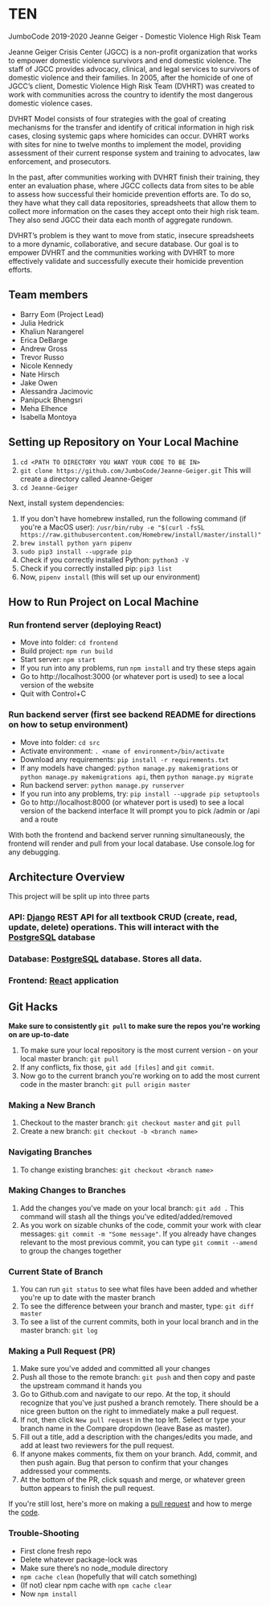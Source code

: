 # TEN
JumboCode 2019-2020 Jeanne Geiger - Domestic Violence High Risk Team

Jeanne Geiger Crisis Center (JGCC) is a non-profit organization that works to empower domestic violence survivors and end domestic violence. The staff of JGCC provides advocacy, clinical, and legal services to survivors of domestic violence and their families. In 2005, after the homicide of one of JGCC’s client, Domestic Violence High Risk Team (DVHRT) was created to work with communities across the country to identify the most dangerous domestic violence cases. 

DVHRT Model consists of four strategies with the goal of creating mechanisms for the transfer and identify of critical information in high risk cases, closing systemic gaps where homicides can occur. DVHRT works with sites for nine to twelve months to implement the model, providing assessment of their current response system and training to advocates, law enforcement, and prosecutors. 

In the past, after communities working with DVHRT finish their training, they enter an evaluation phase, where JGCC collects data from sites to be able to assess how successful their homicide prevention efforts are. To do so, they have what they call data repositories, spreadsheets that allow them to collect more information on the cases they accept onto their high risk team. They also send JGCC their data each month of aggregate rundown.

DVHRT’s problem is they want to move from static, insecure spreadsheets to a more dynamic, collaborative, and secure database. Our goal is to empower DVHRT and the communities working with DVHRT to more effectively validate and successfully execute their homicide prevention efforts. 


## Team members
* Barry Eom (Project Lead)
* Julia Hedrick
* Khaliun Narangerel
* Erica DeBarge
* Andrew Gross
* Trevor Russo
* Nicole Kennedy
* Nate Hirsch
* Jake Owen
* Alessandra Jacimovic
* Panipuck Bhengsri
* Meha Elhence 
* Isabella Montoya

## Setting up Repository on Your Local Machine
1. `cd <PATH TO DIRECTORY YOU WANT YOUR CODE TO BE IN>`
2. `git clone https://github.com/JumboCode/Jeanne-Geiger.git` This will create a directory called Jeanne-Geiger
3. `cd Jeanne-Geiger`

Next, install system dependencies:
1. If you don't have homebrew installed, run the following command
(if you're a MacOS user): `/usr/bin/ruby -e "$(curl -fsSL https://raw.githubusercontent.com/Homebrew/install/master/install)"`
2. `brew install python yarn pipenv`
3. `sudo pip3 install --upgrade pip`
4. Check if you correctly installed Python: `python3 -V`
5. Check if you correctly installed pip: `pip3 list`
6. Now, `pipenv install` (this will set up our environment)

## How to Run Project on Local Machine
### Run frontend server (deploying React)
- Move into folder: `cd frontend`
- Build project: `npm run build`
- Start server: `npm start`
- If you run into any problems, run `npm install` and try these steps again
- Go to http://localhost:3000 (or whatever port is used) to see a local version of the website
- Quit with Control+C

### Run backend server (first see backend README for directions on how to setup environment)
- Move into folder: `cd src`
- Activate environment: `. <name of environment>/bin/activate`
- Download any requirements: `pip install -r requirements.txt`
- If any models have changed: `python manage.py makemigrations` or `python manage.py makemigrations api`, then `python manage.py migrate`
- Run backend server: `python manage.py runserver`
- If you run into any problems, try: `pip install --upgrade pip setuptools`
- Go to http://localhost:8000 (or whatever port is used) to see a local version of the backend interface
It will prompt you to pick /admin or /api and a route

With both the frontend and backend server running simultaneously, the frontend will render and pull from 
your local database. Use console.log for any debugging.

## Architecture Overview
This project will be split up into three parts

### API: [Django](https://www.djangoproject.com/) REST API for all textbook CRUD (create, read, update, delete) operations. This will interact with the [PostgreSQL](https://www.postgresql.org/) database

### Database: [PostgreSQL](https://www.postgresql.org/) database. Stores all data.

### Frontend: [React](https://facebook.github.io/react/docs/hello-world.html) application

## Git Hacks
**Make sure to consistently `git pull` to make sure the repos you're working on are up-to-date**
1. To make sure your local repository is the most current version - on your local master branch: `git pull`
2. If any conflicts, fix those, `git add [files]` and `git commit`.
3. Now go to the current branch you're working on to add the most current code in the master branch: `git pull origin master`

### Making a New Branch
1. Checkout to the master branch: `git checkout master` and `git pull`
2. Create a new branch: `git checkout -b <branch name>`

### Navigating Branches
1. To change existing branches: `git checkout <branch name>`

### Making Changes to Branches
1. Add the changes you've made on your local branch: `git add .` This command will stash all the things you've edited/added/removed
2. As you work on sizable chunks of the code, commit your work with clear messages: `git commit -m "Some message"`. If you already have changes relevant to the most previous commit, you can type `git commit --amend` to group the changes together

### Current State of Branch
1. You can run `git status` to see what files have been added and whether you're up to date with the master branch
2. To see the difference between your branch and master, type: `git diff master`
3. To see a list of the current commits, both in your local branch and in the master branch: `git log`

### Making a Pull Request (PR)
1. Make sure you've added and committed all your changes
2. Push all those to the remote branch: `git push` and then copy and paste the upstream command it hands you
3. Go to Github.com and navigate to our repo. At the top, it should recognize that you've just pushed a branch remotely. There should be a nice green button on the right to immediately make a pull request.
4. If not, then click `New pull request` in the top left. Select or type your branch name in the Compare dropdown (leave Base as master).
5. Fill out a title, add a description with the changes/edits you made, and add at least two reviewers for the pull request.
6. If anyone makes comments, fix them on your branch. Add, commit, and then push again. Bug that person to confirm that your changes addressed your comments.
7. At the bottom of the PR, click squash and merge, or whatever green button appears to finish the pull request.

If you're still lost, here's more on making a [pull request](https://help.github.com/articles/creating-a-pull-request/) and how to merge the [code](https://help.github.com/articles/merging-a-pull-request/).

### Trouble-Shooting
- First clone fresh repo
- Delete whatever package-lock was
- Make sure there’s no node_module directory
- `npm cache clean` (hopefully that will catch something)
- (If not) clear npm cache with `npm cache clear`
- Now `npm install`

